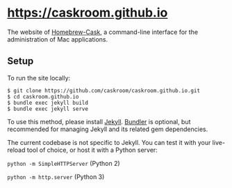 # https://caskroom.github.io
The website of [Homebrew-Cask](https://github.com/phinze/homebrew-cask), a command-line interface for the administration of Mac applications.

## Setup

To run the site locally:

```shell
$ git clone https://github.com/caskroom/caskroom.github.io.git
$ cd caskroom.github.io
$ bundle exec jekyll build
$ bundle exec jekyll serve
```

To use this method, please install [Jekyll](https://github.com/jekyll/jekyll). [Bundler](https://github.com/bundler/bundler) is optional, but recommended for managing Jekyll and its related gem dependencies.

The current codebase is not specific to Jekyll. You can test it with your live-reload tool of choice, or host it with a Python server:

`python -m SimpleHTTPServer` (Python 2)

`python -m http.server` (Python 3)
